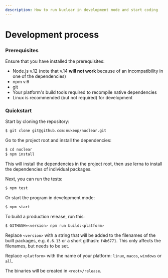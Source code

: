 ```yaml
---
description: How to run Nuclear in development mode and start coding
---
```


# Development process

### Prerequisites

Ensure that you have installed the prerequisites:

* Node.js v.12 \(note that v.14 **will not work** because of an incompatibility in one of the dependencies\)
* npm v.6
* git
* Your platform's build tools required to recompile native dependencies
* Linux is recommended \(but not required\) for development

### Quickstart

Start by cloning the repository:

```bash
$ git clone git@github.com:nukeop/nuclear.git
```

Go to the project root and install the dependencies:

```bash
$ cd nuclear
$ npm install
```

This will install the dependencies in the project root, then use lerna to install the dependencies of individual packages.

Next, you can run the tests:

```bash
$ npm test
```

Or start the program in development mode:

```bash
$ npm start
```

To build a production release, run this:

```bash
$ GITHASH=<version> npm run build:<platform>
```

Replace `<version>` with a string that will be added to the filenames of the built packages, e.g. `0.6.13` or a short githash: `f4b6771`. This only affects the filenames, but needs to be set.

Replace `<platform>` with the name of your platform: `linux`, `macos`, `windows` or `all`.

The binaries will be created in `<root>/release`.

